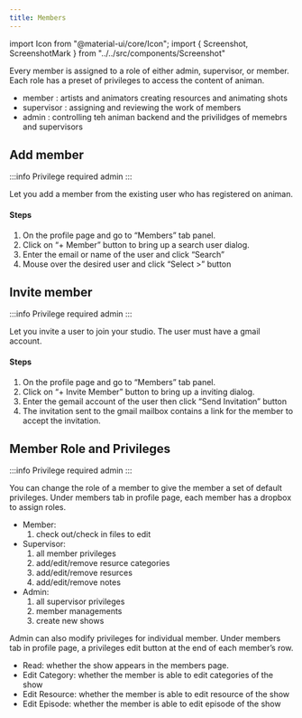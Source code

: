 ```yaml
---
title: Members
---
```

import Icon from "@material-ui/core/Icon";
import { Screenshot, ScreenshotMark } from "../../src/components/Screenshot"

Every member is assigned to a role of either admin, supervisor, or member. Each role has a preset of privileges to access the content of animan.

- member : artists and animators creating resources and animating shots 
- supervisor : assigning and reviewing the work of members 
- admin : controlling teh animan backend and the privilidges of memebrs and supervisors

## Add member

:::info Privilege required
admin
:::

Let you add a member from the existing user who has registered on animan.

#### Steps

1. On the profile page and go to “Members” tab panel.
1. Click on “+ Member” button to bring up a search user dialog.
1. Enter the email or name of the user and click “Search”
1. Mouse over the desired user and click “Select >” button

<Screenshot image="/screenshot/profile_members.png">
  <ScreenshotMark x="10%" y="34%" width="14%" height="12%" textPosition="right" borderRadius="10px"></ScreenshotMark>
</Screenshot>

## Invite member
:::info Privilege required
admin
:::

Let you invite a user to join your studio. The user must have a gmail account.

#### Steps

1. On the profile page and go to “Members” tab panel.
1. Click on “+ Invite Member” button to bring up a inviting dialog.
1. Enter the gemail account of the user then click “Send Invitation” button
1. The invitation sent to the gmail mailbox contains a link for the member to accept the invitation.

<Screenshot image="/screenshot/profile_members.png">
  <ScreenshotMark x="13.5%" y="85%" width="21%" height="13%" textPosition="right" borderRadius="10px"></ScreenshotMark>
</Screenshot>

## Member Role and Privileges
:::info Privilege required
admin
:::

You can change the role of a member to give the member a set of default privileges.
Under members tab in profile page, each member has a dropbox to assign roles.

<Screenshot image="/screenshot/profile_members.png">
  <ScreenshotMark x="83.5%" y="49.2%" width="17%" height="11%" textPosition="right" borderRadius="10px"></ScreenshotMark>
</Screenshot>

- Member:
  1. check out/check in files to edit
- Supervisor:
  1. all member privileges
  1. add/edit/remove resurce categories
  1. add/edit/remove resurces
  1. add/edit/remove notes
- Admin:
  1. all supervisor privileges
  1. member managements
  1. create new shows

Admin can also modify privileges for individual member.
Under members tab in profile page, a privileges edit button at the end of each member’s row.

<Screenshot image="/screenshot/profile_members.png">
  <ScreenshotMark x="93.6%" y="49.5%" width="5%" height="10%" textPosition="right" borderRadius="20px"></ScreenshotMark>
</Screenshot>

- Read: whether the show appears in the members page.
- Edit Category: whether the member is able to edit categories of the show
- Edit Resource: whether the member is able to edit resource of the show
- Edit Episode: whether the member is able to edit episode of the show

<Screenshot image="/screenshot/profile_members_privilege.png">
</Screenshot>